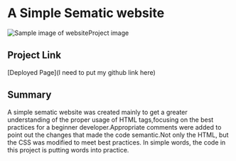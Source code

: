 

# A Simple Sematic website
![Sample image of website](/assets/images/homework1.PNG)Project image

## Project Link 
[Deployed Page](I need to put my github link here)

## Summary 
A simple sematic website was created mainly to get a greater understanding of the proper usage of HTML tags,focusing on the best practices for a beginner developer.Appropriate comments were added to point out the changes that made the code semantic.Not only the HTML, but the CSS was modified to meet best practices. In simple words, the code in this project is putting words into practice.